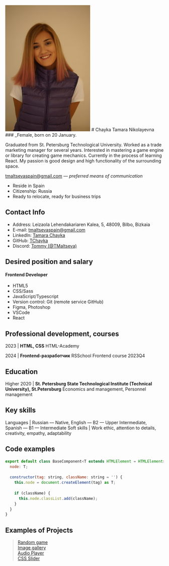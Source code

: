 <img src="./assets/Me.jpg" width="270" height="400">
# Chayka Tamara Nikolayevna
### _Female, born on 20 January.

Graduated from St. Petersburg Technological University. Worked as a trade marketing manager for several years. Interested in mastering a game engine or library for creating game mechanics. Currently in the process of learning React. My passion is good design and high functionality of the surrounding space.

tmaltsevaspain@gmail.com — _preferred means of communication_

- Reside in Spain
- Citizenship: Russia
- Ready to relocate, ready for business trips

## Contact Info

- Address: Leizaola Lehendakariaren Kalea, 5, 48009, Bilbo, Bizkaia
- E-mail: [tmaltsevaspain@gmail.com](bacardeonie@gmail.com)
- LinkedIn: [Tamara Chayka](www.linkedin.com/in/tamara-maltseva-364292179)
- GitHub: [TChayka](https://github.com/Tchaykat/)
- Discord: [Tommy (@TMaltseva)]()

## Desired position and salary

#### Frontend Developer
- HTML5
- CSS/Sass
- JavaScript/Typescript
- Version control: Git (remote service GitHub)
- Figma, Photoshop
- VSCode
- React

## Professional development, courses


2023    | **HTML, CSS**
HTML-Academy

2024    | **Frontend-разработчик**
RSSchool Frontend course 2023Q4



## Education

Higher
2020   | **St. Petersburg State Technological Institute (Technical University), St.Petersburg**
Economics and management, Personnel management

## Key skills

Languages  | Russian — Native, English — B2 — Upper Intermediate, Spanish — B1 — Intermediate
Soft skills  | Work ethic, attention to details, creativity, empathy, adaptability

## Code examples

```javascript
export default class BaseComponent<T extends HTMLElement = HTMLElement> {
  node: T;

  constructor(tag: string, className: string = '') {
    this.node = document.createElement(tag) as T;

    if (className) {
      this.node.classList.add(className);
    }
  }
}
```
## Examples of Projects

> [Random game](https://rolling-scopes-school.github.io/tmaltseva-JSFEPRESCHOOL2023Q2/random-game/)<br>
> [Image gallery](https://rolling-scopes-school.github.io/tmaltseva-JSFEPRESCHOOL2023Q2/image-gallery/)<br>
> [Audio Player](https://rolling-scopes-school.github.io/tmaltseva-JSFEPRESCHOOL2023Q2/audio-player/)<br>
> [CSS Slider](https://tmaltseva.github.io/cssMemeSlider/cssMemeSlider%C2%A0%E2%80%94%20%D0%BA%D0%BE%D0%BF%D0%B8%D1%8F/index.html)